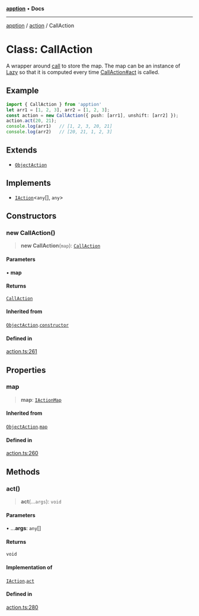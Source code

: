 [**apption**](../../README.md) • **Docs**

***

[apption](../../modules.md) / [action](../README.md) / CallAction

# Class: CallAction

A wrapper around [call](../functions/call.md) to store the map. The map can be an instance 
of [Lazy](Lazy.md) so that it is computed every time [CallAction#act](CallAction.md#act) is called.

## Example

```ts
import { CallAction } from 'apption'
let arr1 = [1, 2, 3], arr2 = [1, 2, 3];
const action = new CallAction({ push: [arr1], unshift: [arr2] });
action.act(20, 21);
console.log(arr1)   // [1, 2, 3, 20, 21]
console.log(arr2)   // [20, 21, 1, 2, 3]
```

## Extends

- [`ObjectAction`](ObjectAction.md)

## Implements

- [`IAction`](../interfaces/IAction.md)\<`any`[], `any`\>

## Constructors

### new CallAction()

> **new CallAction**(`map`): [`CallAction`](CallAction.md)

#### Parameters

• **map**

#### Returns

[`CallAction`](CallAction.md)

#### Inherited from

[`ObjectAction`](ObjectAction.md).[`constructor`](ObjectAction.md#constructors)

#### Defined in

[action.ts:261](https://github.com/mksunny1/apption/blob/b82cc0441c2a3fb855ccc4681a8be2e6e4bd52ea/src/action.ts#L261)

## Properties

### map

> **map**: [`IActionMap`](../type-aliases/IActionMap.md)

#### Inherited from

[`ObjectAction`](ObjectAction.md).[`map`](ObjectAction.md#map)

#### Defined in

[action.ts:260](https://github.com/mksunny1/apption/blob/b82cc0441c2a3fb855ccc4681a8be2e6e4bd52ea/src/action.ts#L260)

## Methods

### act()

> **act**(...`args`): `void`

#### Parameters

• ...**args**: `any`[]

#### Returns

`void`

#### Implementation of

[`IAction`](../interfaces/IAction.md).[`act`](../interfaces/IAction.md#act)

#### Defined in

[action.ts:280](https://github.com/mksunny1/apption/blob/b82cc0441c2a3fb855ccc4681a8be2e6e4bd52ea/src/action.ts#L280)
